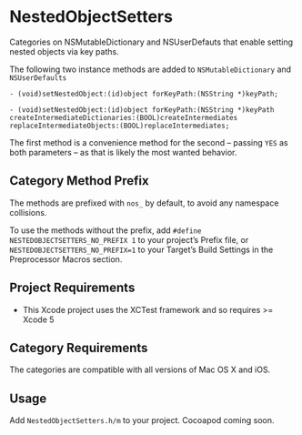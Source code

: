 NestedObjectSetters
===================

Categories on NSMutableDictionary and NSUserDefauts that enable setting nested objects via key paths.

The following two instance methods are added to `NSMutableDictionary` and `NSUserDefaults`

```objc
- (void)setNestedObject:(id)object forKeyPath:(NSString *)keyPath;

- (void)setNestedObject:(id)object forKeyPath:(NSString *)keyPath createIntermediateDictionaries:(BOOL)createIntermediates replaceIntermediateObjects:(BOOL)replaceIntermediates;
```

The first method is a convenience method for the second – passing `YES` as both parameters – as that is likely the most wanted behavior.

## Category Method Prefix

The methods are prefixed with `nos_` by default, to avoid any namespace collisions.

To use the methods without the prefix, add `#define NESTEDOBJECTSETTERS_NO_PREFIX 1` to your project’s Prefix file, or `NESTEDOBJECTSETTERS_NO_PREFIX=1` to your Target’s Build Settings in the Preprocessor Macros section.

## Project Requirements

* This Xcode project uses the XCTest framework and so requires >= Xcode 5

## Category Requirements

The categories are compatible with all versions of Mac OS X and iOS.

## Usage

Add `NestedObjectSetters.h/m` to your project. Cocoapod coming soon.
